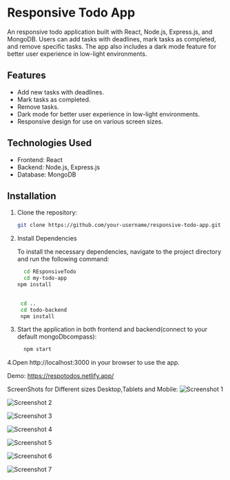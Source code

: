 # Responsive Todo App

An responsive todo application built with React, Node.js, Express.js, and MongoDB. Users can add tasks with deadlines, mark tasks as completed, and remove specific tasks. The app also includes a dark mode feature for better user experience in low-light environments.

## Features

- Add new tasks with deadlines.
- Mark tasks as completed.
- Remove tasks.
- Dark mode for better user experience in low-light environments.
- Responsive design for use on various screen sizes.

## Technologies Used

- Frontend: React
- Backend: Node.js, Express.js
- Database: MongoDB

## Installation

1. Clone the repository:

   ```bash
   git clone https://github.com/your-username/responsive-todo-app.git

2. Install Dependencies

   To install the necessary dependencies, navigate to the project directory and run the following command:

    ```bash
      cd REsponsiveTodo
      cd my-todo-app
    npm install
  
      ```
    
      ```bash
       cd ..
       cd todo-backend
       npm install
      ```
3. Start the application in both frontend and backend(connect to your default mongoDbcompass):

      ```bash
        npm start
      ```   
4.Open http://localhost:3000 in your browser to use the app.

Demo:
   https://respotodos.netlify.app/

ScreenShots for Different sizes Desktop,Tablets and Mobile:
![Screenshot 1](screenshots/screenshot1.png)

![Screenshot 2](screenshots/screenshot2.png)

![Screenshot 3](screenshots/screenshot3.png)

![Screenshot 4](screenshots/screenshot4.png)

![Screenshot 5](screenshots/screenshot5.png)

![Screenshot 6](screenshots/screenshot6.png)

![Screenshot 7](screenshots/screenshot7.png)

  
